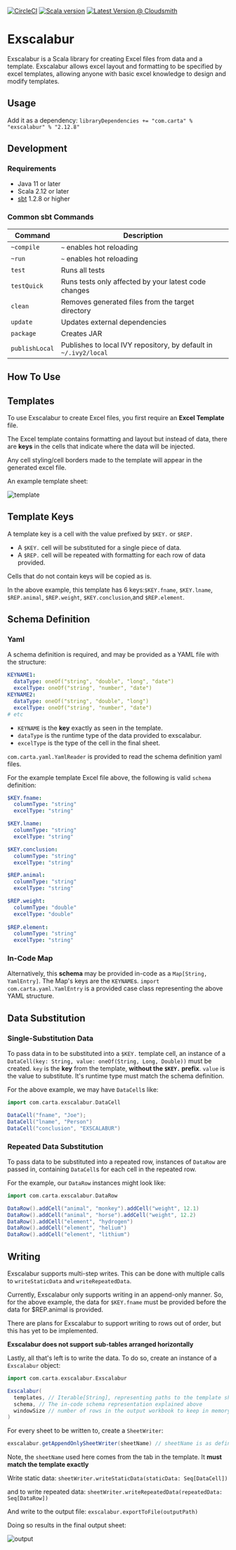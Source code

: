 [![CircleCI](https://circleci.com/gh/carta/exscalabur/tree/master.svg?style=svg&circle-token=a8e8f68d2e70a177a3298140e5ec935710f651c7)](https://circleci.com/gh/carta/exscalabur/tree/master)
[![Scala version](https://img.shields.io/badge/scala-2.12.8-brightgreen.svg)](https://www.scala-lang.org/download/2.12.8.html)
[![Latest Version @ Cloudsmith](https://api-prd.cloudsmith.io/badges/version/carta/maven-releases/maven/exscalabur_2.12/latest/xg=com.carta/?render=true&badge_token=gAAAAABePJwL9tZMOa6DrXC6N_iGkYROA2I1jTSwarIRvAuhy7O34Tt742-doost6rUHEs5WR2PqRoxjGCihc1v0mCeHIeVY_hSi6-wyPttrjUAFaGPmXMU%3D)](https://cloudsmith.io/~carta/repos/maven-releases/packages/detail/maven/exscalabur_2.12/latest/xg=com.carta/)

# Exscalabur
Exscalabur is a Scala library for creating Excel files from data and a template. Exscalabur allows excel layout and formatting to be specified by excel templates, allowing anyone with basic excel knowledge to design and modify templates.

## Usage

Add it as a dependency:
`libraryDependencies += "com.carta" % "exscalabur" % "2.12.8"`

## Development

### Requirements

- Java 11 or later
- Scala 2.12 or later
- [sbt](https://www.scala-sbt.org/1.x/docs/Setup.html) 1.2.8 or higher

### Common sbt Commands

| Command     | Description                                          |
| ----------- | ---------------------------------------------------- |
| `~compile`  | `~` enables hot reloading                            |
| `~run`      | `~` enables hot reloading                            |
| `test`      | Runs all tests                                       |
| `testQuick` | Runs tests only affected by your latest code changes |
| `clean`     | Removes generated files from the target directory    |
| `update`    | Updates external dependencies                        |
| `package`   | Creates JAR                                          |
| `publishLocal` | Publishes to local IVY repository, by default in `~/.ivy2/local` |

## How To Use

## Templates
To use Exscalabur to create Excel files, you first require an __Excel Template__ file. 

The Excel template contains formatting and layout but instead of data, there are __keys__ in the cells that indicate where the data will be injected.

Any cell styling/cell borders made to the template will appear in the generated excel file.

An example template sheet:

![template](.readme_resources/template.png)

## Template Keys
A template key is a cell with the value prefixed by `$KEY.` or `$REP.`
* A `$KEY.` cell will be substituted for a single piece of data.
* A `$REP.` cell will be repeated with formatting for each row of data provided.

Cells that do not contain keys will be copied as is.

In the above example, this template has 6 keys:`$KEY.fname`, `$KEY.lname`, `$REP.animal`, `$REP.weight`, `$KEY.conclusion`,and `$REP.element`.

## Schema Definition
### Yaml
A schema definition is required, and may be provided as a YAML file with the structure:

```yaml
KEYNAME1:
  dataType: oneOf("string", "double", "long", "date")
  excelType: oneOf("string", "number", "date")
KEYNAME2:
  dataType: oneOf("string", "double", "long")
  excelType: oneOf("string", "number", "date")  
# etc
```

* `KEYNAME` is the **key** exactly as seen in the template.
* `dataType` is the runtime type of the data provided to exscalabur. 
* `excelType` is the type of the cell in the final sheet.

`com.carta.yaml.YamlReader` is provided to read the schema definition yaml files. 

For the example template Excel file above, the following is valid `schema` definition:

```yaml
$KEY.fname:
  columnType: "string"
  excelType: "string"

$KEY.lname:
  columnType: "string"
  excelType: "string"

$KEY.conclusion:
  columnType: "string"
  excelType: "string"

$REP.animal:
  columnType: "string"
  excelType: "string"

$REP.weight:
  columnType: "double"
  excelType: "double"
  
$REP.element:
  columnType: "string"
  excelType: "string"
```

### In-Code Map
Alternatively, this **schema** may be provided in-code as a `Map[String, YamlEntry]`.
The Map's keys are the `KEYNAME`s.
`import com.carta.yaml.YamlEntry` is a provided case class representing the above YAML structure.  

## Data Substitution

### Single-Substitution Data

To pass data in to be substituted into a `$KEY.` template cell, an instance of a `DataCell(key: String, value: oneOf(String, Long, Double))` must be created.
`key` is the __key__ from the template, __without the `$KEY.` prefix__.
`value` is the value to substitute. It's runtime type must match the schema definition.

For the above example, we may have `DataCell`s like:

```Scala
import com.carta.exscalabur.DataCell

DataCell("fname", "Joe");
DataCell("lname", "Person")
DataCell("conclusion", "EXSCALABUR")
```

### Repeated Data Substitution
To pass data to be substituted into a repeated row, instances of `DataRow` are passed in, containing `DataCell`s for each cell in the repeated row.

For the example, our `DataRow` instances might look like:

```scala
import com.carta.exscalabur.DataRow

DataRow().addCell("animal", "monkey").addCell("weight", 12.1)
DataRow().addCell("animal", "horse").addCell("weight", 12.2)
DataRow().addCell("element", "hydrogen")
DataRow().addCell("element", "helium")
DataRow().addCell("element", "lithium")
```

## Writing

Exscalabur supports multi-step writes. This can be done with multiple calls to `writeStaticData` and `writeRepeatedData`.

Currently, Exscalabur only supports writing in an append-only manner. So, for the above example, the data for `$KEY.fname` must be provided before the data for $REP.animal is provided.

There are plans for Exscalabur to support writing to rows out of order, but this has yet to be implemented.

__Exscalabur does not support sub-tables arranged horizontally__

Lastly, all that's left is to write the data. To do so, create an instance of a `Exscalabur` object:

```scala
import com.carta.exscalabur.Exscalabur

Exscalabur(
  templates, // Iterable[String], representing paths to the template sheets
  schema, // The in-code schema representation explained above
  windowSize // number of rows in the output workbook to keep in memory at a time
)
```

For every sheet to be written to, create a `SheetWriter`:

```scala
exscalabur.getAppendOnlySheetWriter(sheetName) // sheetName is as defined in the template sheet.
```
Note, the `sheetName` used here comes from the tab in the template. It __must match the template exactly__

Write static data: `sheetWriter.writeStaticData(staticData: Seq[DataCell])`

and to write repeated data: `sheetWriter.writeRepeatedData(repeatedData: Seq[DataRow])`

And write to the output file: `exscalabur.exportToFile(outputPath)`

Doing so results in the final output sheet:

![output](.readme_resources/output.png)